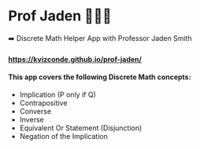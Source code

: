 # Prof Jaden 🥋👶🏽
➡️ Discrete Math Helper App with Professor Jaden Smith

#### https://kvizconde.github.io/prof-jaden/



#### This app covers the following Discrete Math concepts:

- Implication (P only if Q)
- Contrapositive
- Converse
- Inverse
- Equivalent Or Statement (Disjunction)
- Negation of the Implication

